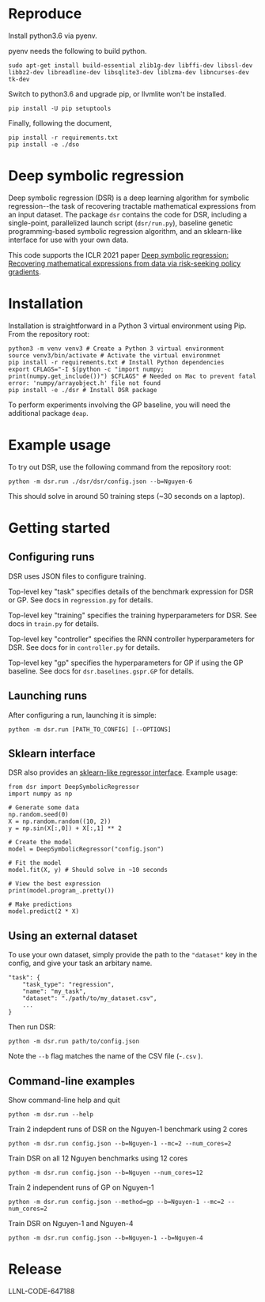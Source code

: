 # Reproduce

Install python3.6 via pyenv.

pyenv needs the following to build python.

```
sudo apt-get install build-essential zlib1g-dev libffi-dev libssl-dev libbz2-dev libreadline-dev libsqlite3-dev liblzma-dev libncurses-dev tk-dev
```

Switch to python3.6 and upgrade pip, or llvmlite won't be installed.

```
pip install -U pip setuptools
```

Finally, following the document,

```
pip install -r requirements.txt
pip install -e ./dso
```

# Deep symbolic regression

Deep symbolic regression (DSR) is a deep learning algorithm for symbolic regression--the task of recovering tractable mathematical expressions from an input dataset. The package `dsr` contains the code for DSR, including a single-point, parallelized launch script (`dsr/run.py`), baseline genetic programming-based symbolic regression algorithm, and an sklearn-like interface for use with your own data.

This code supports the ICLR 2021 paper [Deep symbolic regression: Recovering mathematical expressions from data via risk-seeking policy gradients](https://openreview.net/forum?id=m5Qsh0kBQG).

# Installation

Installation is straightforward in a Python 3 virtual environment using Pip. From the repository root:

```
python3 -m venv venv3 # Create a Python 3 virtual environment
source venv3/bin/activate # Activate the virtual environmnet
pip install -r requirements.txt # Install Python dependencies
export CFLAGS="-I $(python -c "import numpy; print(numpy.get_include())") $CFLAGS" # Needed on Mac to prevent fatal error: 'numpy/arrayobject.h' file not found
pip install -e ./dsr # Install DSR package
```

To perform experiments involving the GP baseline, you will need the additional package `deap`.

# Example usage

To try out DSR, use the following command from the repository root:

```
python -m dsr.run ./dsr/dsr/config.json --b=Nguyen-6
```

This should solve in around 50 training steps (~30 seconds on a laptop).

# Getting started

## Configuring runs

DSR uses JSON files to configure training.

Top-level key "task" specifies details of the benchmark expression for DSR or GP. See docs in `regression.py` for details.

Top-level key "training" specifies the training hyperparameters for DSR. See docs in `train.py` for details.

Top-level key "controller" specifies the RNN controller hyperparameters for DSR. See docs for in `controller.py` for details.

Top-level key "gp" specifies the hyperparameters for GP if using the GP baseline. See docs for `dsr.baselines.gspr.GP` for details.

## Launching runs

After configuring a run, launching it is simple:

```
python -m dsr.run [PATH_TO_CONFIG] [--OPTIONS]
```

## Sklearn interface

DSR also provides an [sklearn-like regressor interface](https://scikit-learn.org/stable/modules/generated/sklearn.base.RegressorMixin.html). Example usage:

```
from dsr import DeepSymbolicRegressor
import numpy as np

# Generate some data
np.random.seed(0)
X = np.random.random((10, 2))
y = np.sin(X[:,0]) + X[:,1] ** 2

# Create the model
model = DeepSymbolicRegressor("config.json")

# Fit the model
model.fit(X, y) # Should solve in ~10 seconds

# View the best expression
print(model.program_.pretty())

# Make predictions
model.predict(2 * X)
```

## Using an external dataset

To use your own dataset, simply provide the path to the `"dataset"` key in the config, and give your task an arbitary name.

```
"task": {
    "task_type": "regression",
    "name": "my_task",
    "dataset": "./path/to/my_dataset.csv",
    ...
}
```

Then run DSR:

```
python -m dsr.run path/to/config.json
```

Note the `--b` flag matches the name of the CSV file (-`.csv` ).

## Command-line examples

Show command-line help and quit

```
python -m dsr.run --help
```

Train 2 indepdent runs of DSR on the Nguyen-1 benchmark using 2 cores

```
python -m dsr.run config.json --b=Nguyen-1 --mc=2 --num_cores=2
```

Train DSR on all 12 Nguyen benchmarks using 12 cores

```
python -m dsr.run config.json --b=Nguyen --num_cores=12
```

Train 2 independent runs of GP on Nguyen-1

```
python -m dsr.run config.json --method=gp --b=Nguyen-1 --mc=2 --num_cores=2
```

Train DSR on Nguyen-1 and Nguyen-4

```
python -m dsr.run config.json --b=Nguyen-1 --b=Nguyen-4
```

# Release

LLNL-CODE-647188
